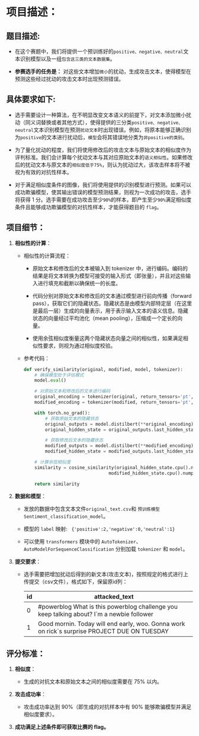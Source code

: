 # 项目描述：

## 题目描述:
* 在这个赛题中，我们将提供一个预训练好的`positive、negative、neutral`文本识别模型以及一组`包含这三类的文本数据集`。

* **参赛选手的任务是：** 对这些文本增加`微小`的扰动，生成攻击文本，使得模型在预测这些经过扰动的攻击文本时出现预测错误。

## 具体要求如下:

* 选手需要设计一种算法，在不明显改变文本语义的前提下，对文本添加微小扰动（同义词替换或者其他方式），使得提供的三分类`positive、negative、neutral`文本识别模型在预测`扰动文本`时出现错误。例如，将原本能够正确识别为`positive`的文本进行扰动后，`模型`会将其错误地分类为`非positive的类别`。

* 为了量化扰动的程度，我们将使用修改后的攻击文本与原始文本的相似度作为评判标准。我们会计算每个扰动文本与其对应原始文本的`语义相似性`。如果修改后的扰动文本与原文本的` 相似度低于75% `，则认为扰动过大，该攻击样本将不被视为有效的对抗性样本。

* 对于满足相似度条件的图像，我们将使用提供的识别模型进行预测。如果可以成功欺骗模型，使其输出错误的模型预测结果，则视为一次成功的攻击，选手将获得 1 分。选手需要在成功攻击至少` 90% `的样本，即产生至少` 90% `满足相似度条件且能够成功欺骗模型的对抗性样本，才能获得题目的 `flag`。


## 项目细节：

1. **相似性的计算**：

    - 相似性的计算流程：

        - 原始文本和修改后的文本被输入到 tokenizer 中，进行编码。编码的结果是将文本转换为模型可接受的输入形式（即张量），并且对这些输入进行填充和截断以确保统一的长度。

        - 代码分别对原始文本和修改后的文本通过模型进行前向传播（forward pass），获取它们的隐藏状态。隐藏状态是由模型内部特定层（在这里是最后一层）生成的向量表示，用于表示输入文本的语义信息。隐藏状态的向量经过平均池化（mean pooling），压缩成一个定长的向量。

        - 使用余弦相似度衡量这两个隐藏状态向量之间的相似性，如果满足相似性要求，则视为通过相似度校验。

    - 参考代码：

        ``` python
        def verify_similarity(original, modified, model, tokenizer):
            # 确保模型处于评估模式
            model.eval()

            # 对原始文本和修改后的文本进行编码
            original_encoding = tokenizer(original, return_tensors='pt', padding=True, truncation=True, max_length=512)
            modified_encoding = tokenizer(modified, return_tensors='pt', padding=True, truncation=True, max_length=512)

            with torch.no_grad():
                # 获取原始文本的隐藏状态
                original_outputs = model.distilbert(**original_encoding)
                original_hidden_state = original_outputs.last_hidden_state.mean(dim=1)

                # 获取修改后文本的隐藏状态
                modified_outputs = model.distilbert(**modified_encoding)
                modified_hidden_state = modified_outputs.last_hidden_state.mean(dim=1)

            # 计算余弦相似度
            similarity = cosine_similarity(original_hidden_state.cpu().numpy(),
                                        modified_hidden_state.cpu().numpy())[0][0]

            return similarity

        ```

2. **数据和模型**：

   - 发放的数据中包含文本文件`original_text.csv`和 `预训练模型 Sentiment_classification_model`。

    - 模型的 `label` 映射: ` {'positive':2,'negative':0,'neutral':1}`

    - 可以使用 `transformers` 模块中的 `AutoTokenizer`、`AutoModelForSequenceClassification` 分别加载 `tokenizer` 和 `model`。

3. **提交要求**：

    - 选手需要把增加扰动后得到的新文本(攻击文本)，按照规定的格式进行上传提交（csv文件），格式如下，保留原id列：
    
        | id  | attacked_text                                                                                              |
        |-----|------------------------------------------------------------------------------------------------------------|
        | 0 | \#powerblog What is this powerblog challenge you keep talking about?  I`m a newbie follower                 |
        | 1 | Good mornin. Today will end early, woo. Gonna work on rick`s surprise PROJECT DUE ON TUESDAY               |


## 评分标准：

1. **相似度**：
   - 生成的对抗文本和原始文本之间的相似度需要在 75% 以内。
   
2. **攻击成功率**：
   - 攻击成功率达到 90%（即生成的对抗样本中有 90% 能够欺骗模型并满足相似度要求）。

3. **成功满足上述条件即可获取比赛的 flag。**
